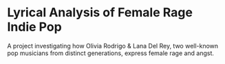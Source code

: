 # Lyrical Analysis of Female Rage Indie Pop
A project investigating how Olivia Rodrigo &amp; Lana Del Rey, two well-known pop musicians from distinct generations, express female rage and angst.
